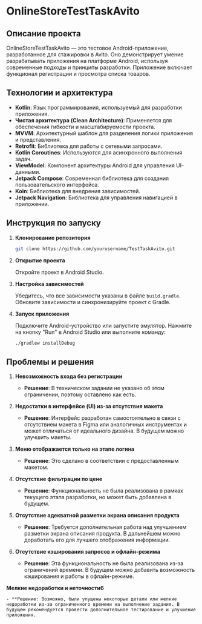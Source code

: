 # OnlineStoreTestTaskAvito

## Описание проекта

OnlineStoreTestTaskAvito — это тестовое Android-приложение, разработанное для стажировки в Avito. Оно демонстрирует умение разрабатывать приложения на платформе Android, используя современные подходы и принципы разработки. Приложение включает функционал регистрации и просмотра списка товаров.

## Технологии и архитектура

- **Kotlin**: Язык программирования, используемый для разработки приложения.
- **Чистая архитектура (Clean Architecture)**: Применяется для обеспечения гибкости и масштабируемости проекта.
- **MVVM**: Архитектурный шаблон для разделения логики приложения и представления.
- **Retrofit**: Библиотека для работы с сетевыми запросами.
- **Kotlin Coroutines**: Используются для асинхронного выполнения задач.
- **ViewModel**: Компонент архитектуры Android для управления UI-данными.
- **Jetpack Compose**: Современная библиотека для создания пользовательского интерфейса.
- **Koin**: Библиотека для внедрения зависимостей.
- **Jetpack Navigation**: Библиотека для управления навигацией в приложении.

## Инструкция по запуску

1. **Клонирование репозитория**

    ```bash
    git clone https://github.com/yourusername/TestTaskAvito.git
    ```

2. **Открытие проекта**

    Откройте проект в Android Studio.

3. **Настройка зависимостей**

    Убедитесь, что все зависимости указаны в файле `build.gradle`. Обновите зависимости и синхронизируйте проект с Gradle.

4. **Запуск приложения**

    Подключите Android-устройство или запустите эмулятор. Нажмите на кнопку "Run" в Android Studio или выполните команду:

    ```bash
    ./gradlew installDebug
    ```

## Проблемы и решения

1. **Невозможность входа без регистрации**

    - **Решение**: В техническом задании не указано об этом ограничении, поэтому оставлено как есть.

2. **Недостатки в интерфейсе (UI) из-за отсутствия макета**

    - **Решение**: Интерфейс разработан самостоятельно в связи с отсутствием макета в Figma или аналогичных инструментах и может отличаться от идеального дизайна. В будущем можно улучшить макеты.

3. **Меню отображается только на этапе логина**

    - **Решение**: Это сделано в соответствии с предоставленным макетом.

4. **Отсутствие фильтрации по цене**

    - **Решение**: Функциональность не была реализована в рамках текущего этапа разработки, но может быть добавлена в будущем.

5. **Отсутствие адекватной разметки экрана описания продукта**

    - **Решение**: Требуется дополнительная работа над улучшением разметки экрана описания продукта. В дальнейшем можно доработать его для лучшего отображения информации.

6. **Отсутствие кэширования запросов и офлайн-режима**

    - **Решение**: Эта функциональность не была реализована из-за ограничений времени. В будущем можно добавить возможность кэширования и работы в офлайн-режиме.

**Мелкие недоработки и неточности6**

    - **Решение: Возможно, были упущены некоторые детали или мелкие недоработки из-за ограниченного времени на выполнение задания. В будущем рекомендуется провести дополнительное тестирование и улучшение приложения.
